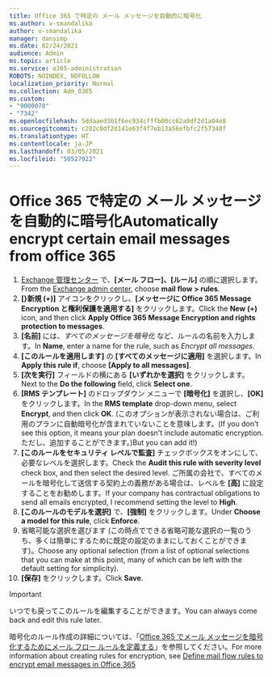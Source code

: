 ```yaml
---
title: Office 365 で特定の メール メッセージを自動的に暗号化
ms.author: v-smandalika
author: v-smandalika
manager: dansimp
ms.date: 02/24/2021
audience: Admin
ms.topic: article
ms.service: o365-administration
ROBOTS: NOINDEX, NOFOLLOW
localization_priority: Normal
ms.collection: Adm_O365
ms.custom:
- "9000078"
- "7342"
ms.openlocfilehash: 5ddaaed361f6ec934cfffb00cc62a9df2d1a04e8
ms.sourcegitcommit: c202c0df2d141e63f4f7eb13a56efbfc2f57348f
ms.translationtype: HT
ms.contentlocale: ja-JP
ms.lasthandoff: 03/05/2021
ms.locfileid: "50527922"
---
```

# <a name="automatically-encrypt-certain-email-messages-from-office-365"></a><span data-ttu-id="9c1af-102">Office 365 で特定の メール メッセージを自動的に暗号化</span><span class="sxs-lookup"><span data-stu-id="9c1af-102">Automatically encrypt certain email messages from office 365</span></span>

1. <span data-ttu-id="9c1af-103">[Exchange 管理センター](https://outlook.office365.com/ecp/) で、**[メール フロー]、[ルール]** の順に選択します。</span><span class="sxs-lookup"><span data-stu-id="9c1af-103">From the [Exchange admin center](https://outlook.office365.com/ecp/), choose **mail flow > rules**.</span></span> 
2. <span data-ttu-id="9c1af-104">**[}新規 (+)]** アイコンをクリックし、**[メッセージに Office 365 Message Encryption と権利保護を適用する]** をクリックします。</span><span class="sxs-lookup"><span data-stu-id="9c1af-104">Click the **New (+)** icon, and then click **Apply Office 365 Message Encryption and rights protection to messages**.</span></span>
3. <span data-ttu-id="9c1af-105">**[名前]** には、*すべてのメッセージを暗号化* など、ルールの名前を入力します。</span><span class="sxs-lookup"><span data-stu-id="9c1af-105">In **Name**, enter a name for the rule, such as *Encrypt all messages*.</span></span>
4. <span data-ttu-id="9c1af-106">**[このルールを適用します]** の **[すべてのメッセージに適用]** を選択します。</span><span class="sxs-lookup"><span data-stu-id="9c1af-106">In **Apply this rule if**, choose **[Apply to all messages]**.</span></span> 
5. <span data-ttu-id="9c1af-107">**[次を実行]** フィールドの横にある **[いずれかを選択]** をクリックします。</span><span class="sxs-lookup"><span data-stu-id="9c1af-107">Next to the **Do the following** field, click **Select one**.</span></span> 
6. <span data-ttu-id="9c1af-108">**[RMS テンプレート]** のドロップダウン メニューで **[暗号化]** を選択し、**[OK]** をクリックします。</span><span class="sxs-lookup"><span data-stu-id="9c1af-108">In the **RMS template** drop-down menu, select **Encrypt**, and then click **OK**.</span></span> <span data-ttu-id="9c1af-109">(このオプションが表示されない場合は、ご利用のプランに自動暗号化が含まれていないことを意味します。</span><span class="sxs-lookup"><span data-stu-id="9c1af-109">(If you don't see this option, it means your plan doesn't include automatic encryption.</span></span> <span data-ttu-id="9c1af-110">ただし、追加することができます。)</span><span class="sxs-lookup"><span data-stu-id="9c1af-110">But you can add it!)</span></span>
7. <span data-ttu-id="9c1af-111">**[このルールをセキュリティ レベルで監査]** チェックボックスをオンにして、必要なレベルを選択します。</span><span class="sxs-lookup"><span data-stu-id="9c1af-111">Check the **Audit this rule with severity level** check box, and then select the desired level.</span></span> <span data-ttu-id="9c1af-112">ご所属の会社で、すべてのメールを暗号化して送信する契約上の義務がある場合は、レベルを **[高]** に設定することをお勧めします。</span><span class="sxs-lookup"><span data-stu-id="9c1af-112">If your company has contractual obligations to send all emails encrypted, I recommend setting the level to **High**.</span></span>
8. <span data-ttu-id="9c1af-113">**[このルールのモデルを選択]** で、**[強制]** をクリックします。</span><span class="sxs-lookup"><span data-stu-id="9c1af-113">Under **Choose a model for this rule**, click **Enforce**.</span></span> 
9. <span data-ttu-id="9c1af-114">省略可能な選択を選びます (この時点でできる省略可能な選択の一覧のうち、多くは簡単にするために既定の設定のままにしておくことができます)。</span><span class="sxs-lookup"><span data-stu-id="9c1af-114">Choose any optional selection (from a list of optional selections that you can make at this point, many of which can be left with the default setting for simplicity).</span></span>
10. <span data-ttu-id="9c1af-115">**[保存]** をクリックします。</span><span class="sxs-lookup"><span data-stu-id="9c1af-115">Click **Save**.</span></span>

> [!IMPORTANT]
> <span data-ttu-id="9c1af-116">いつでも戻ってこのルールを編集することができます。</span><span class="sxs-lookup"><span data-stu-id="9c1af-116">You can always come back and edit this rule later.</span></span>

<span data-ttu-id="9c1af-117">暗号化のルール作成の詳細については、「[Office 365 でメール メッセージを暗号化するためにメール フロー ルールを定義する](https://docs.microsoft.com/microsoft-365/compliance/define-mail-flow-rules-to-encrypt-email)」を参照してください。</span><span class="sxs-lookup"><span data-stu-id="9c1af-117">For more information about creating rules for encryption, see [Define mail flow rules to encrypt email messages in Office 365](https://docs.microsoft.com/microsoft-365/compliance/define-mail-flow-rules-to-encrypt-email)</span></span>

